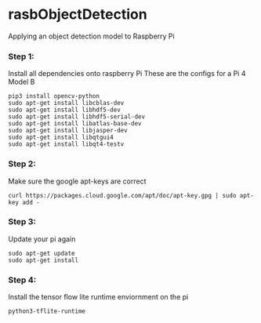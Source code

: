 # rasbObjectDetection
Applying an object detection model to Raspberry Pi
### Step 1: 
Install all dependencies onto raspberry Pi These are the configs for a Pi 4 Model B
```
pip3 install opencv-python
sudo apt-get install libcblas-dev
sudo apt-get install libhdf5-dev
sudo apt-get install libhdf5-serial-dev
sudo apt-get install libatlas-base-dev
sudo apt-get install libjasper-dev 
sudo apt-get install libqtgui4 
sudo apt-get install libqt4-testv
```
### Step 2:
 Make sure the google apt-keys are correct
```echo "deb https://packages.cloud.google.com/apt coral-edgetpu-stable main" | sudo tee /etc/apt/sources.list.d/coral-edgetpu.list
curl https://packages.cloud.google.com/apt/doc/apt-key.gpg | sudo apt-key add -
```

### Step 3:
Update your pi again
```
sudo apt-get update
sudo apt-get install
```

### Step 4: 
Install the tensor flow lite runtime enviornment on the pi

```
python3-tflite-runtime
```
